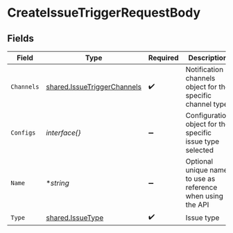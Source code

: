 # CreateIssueTriggerRequestBody


## Fields

| Field                                                                      | Type                                                                       | Required                                                                   | Description                                                                |
| -------------------------------------------------------------------------- | -------------------------------------------------------------------------- | -------------------------------------------------------------------------- | -------------------------------------------------------------------------- |
| `Channels`                                                                 | [shared.IssueTriggerChannels](../../models/shared/issuetriggerchannels.md) | :heavy_check_mark:                                                         | Notification channels object for the specific channel type                 |
| `Configs`                                                                  | *interface{}*                                                              | :heavy_minus_sign:                                                         | Configuration object for the specific issue type selected                  |
| `Name`                                                                     | **string*                                                                  | :heavy_minus_sign:                                                         | Optional unique name to use as reference when using the API                |
| `Type`                                                                     | [shared.IssueType](../../models/shared/issuetype.md)                       | :heavy_check_mark:                                                         | Issue type                                                                 |